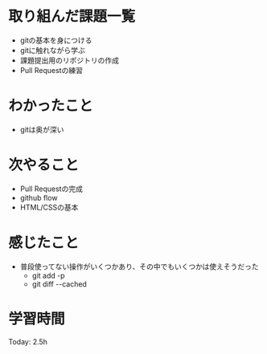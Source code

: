 # 取り組んだ課題一覧
- gitの基本を身につける
- gitに触れながら学ぶ
- 課題提出用のリポジトリの作成
- Pull Requestの練習
# わかったこと
- gitは奥が深い
# 次やること
- Pull Requestの完成
- github flow
- HTML/CSSの基本
# 感じたこと
- 普段使ってない操作がいくつかあり、その中でもいくつかは使えそうだった
    - git add -p
    - git diff --cached 
# 学習時間
Today: 2.5h